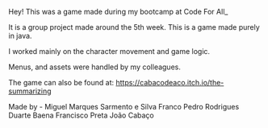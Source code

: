 Hey! 
This was a game made during my bootcamp at Code For All_ 

It is a group project made around the 5th week. This is a game made purely in java.

I worked mainly on the character movement and game logic. 

Menus, and assets were handled by my colleagues. 

The game can also be found at: https://cabacodeaco.itch.io/the-summarizing


Made by - Miguel Marques Sarmento e Silva Franco
Pedro Rodrigues 
Duarte Baena
Francisco Preta
João Cabaço
